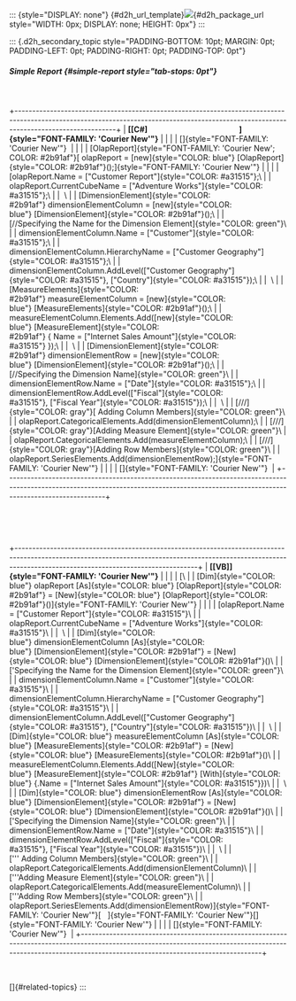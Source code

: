 ::: {style="DISPLAY: none"}
[](ms-xhelp:///?Id=d2h_url_template){#d2h_url_template}![](!package_url!){#d2h_package_url style="WIDTH: 0px; DISPLAY: none; HEIGHT: 0px"}
:::

::: {.d2h_secondary_topic style="PADDING-BOTTOM: 10pt; MARGIN: 0pt; PADDING-LEFT: 0pt; PADDING-RIGHT: 0pt; PADDING-TOP: 0pt"}
##### Simple Report {#simple-report style="tab-stops: 0pt"}

 

+----------------------------------------------------------------------------------------------------------------------------------------------------------------------------------------+
| **[\[C#\]                                                  ]{style="FONT-FAMILY: 'Courier New'"}**                                                                                     |
|                                                                                                                                                                                        |
| []{style="FONT-FAMILY: 'Courier New'"}                                                                                                                                                 |
|                                                                                                                                                                                        |
| [OlapReport]{style="FONT-FAMILY: 'Courier New'; COLOR: #2b91af"}[ olapReport = [new]{style="COLOR: blue"} [OlapReport]{style="COLOR: #2b91af"}();]{style="FONT-FAMILY: 'Courier New'"} |
|                                                                                                                                                                                        |
| [olapReport.Name = [\"Customer Report\"]{style="COLOR: #a31515"};\                                                                                                                     |
| olapReport.CurrentCubeName = [\"Adventure Works\"]{style="COLOR: #a31515"};\                                                                                                           |
|  \                                                                                                                                                                                     |
| [DimensionElement]{style="COLOR: #2b91af"} dimensionElementColumn = [new]{style="COLOR: blue"} [DimensionElement]{style="COLOR: #2b91af"}();\                                          |
| [//Specifying the Name for the Dimension Element]{style="COLOR: green"}\                                                                                                               |
| dimensionElementColumn.Name = [\"Customer\"]{style="COLOR: #a31515"};\                                                                                                                 |
| dimensionElementColumn.HierarchyName = [\"Customer Geography\"]{style="COLOR: #a31515"};\                                                                                              |
| dimensionElementColumn.AddLevel([\"Customer Geography\"]{style="COLOR: #a31515"}, [\"Country\"]{style="COLOR: #a31515"});\                                                             |
|  \                                                                                                                                                                                     |
| [MeasureElements]{style="COLOR: #2b91af"} measureElementColumn = [new]{style="COLOR: blue"} [MeasureElements]{style="COLOR: #2b91af"}();\                                              |
| measureElementColumn.Elements.Add([new]{style="COLOR: blue"} [MeasureElement]{style="COLOR: #2b91af"} { Name = [\"Internet Sales Amount\"]{style="COLOR: #a31515"} });\                |
|  \                                                                                                                                                                                     |
| [DimensionElement]{style="COLOR: #2b91af"} dimensionElementRow = [new]{style="COLOR: blue"} [DimensionElement]{style="COLOR: #2b91af"}();\                                             |
| [//Specifying the Dimension Name]{style="COLOR: green"}\                                                                                                                               |
| dimensionElementRow.Name = [\"Date\"]{style="COLOR: #a31515"};\                                                                                                                        |
| dimensionElementRow.AddLevel([\"Fiscal\"]{style="COLOR: #a31515"}, [\"Fiscal Year\"]{style="COLOR: #a31515"});\                                                                        |
|  \                                                                                                                                                                                     |
| [///]{style="COLOR: gray"}[ Adding Column Members]{style="COLOR: green"}\                                                                                                              |
| olapReport.CategoricalElements.Add(dimensionElementColumn);\                                                                                                                           |
| [///]{style="COLOR: gray"}[Adding Measure Element]{style="COLOR: green"}\                                                                                                              |
| olapReport.CategoricalElements.Add(measureElementColumn);\                                                                                                                             |
| [///]{style="COLOR: gray"}[Adding Row Members]{style="COLOR: green"}\                                                                                                                  |
| olapReport.SeriesElements.Add(dimensionElementRow);]{style="FONT-FAMILY: 'Courier New'"}                                                                                               |
|                                                                                                                                                                                        |
| []{style="FONT-FAMILY: 'Courier New'"}                                                                                                                                                 |
+----------------------------------------------------------------------------------------------------------------------------------------------------------------------------------------+

 

 

+---------------------------------------------------------------------------------------------------------------------------------------------------------------------------------------------------------------+
| **[\[VB\]]{style="FONT-FAMILY: 'Courier New'"}**                                                                                                                                                              |
|                                                                                                                                                                                                               |
| [\                                                                                                                                                                                                            |
| [Dim]{style="COLOR: blue"} olapReport [As]{style="COLOR: blue"} [OlapReport]{style="COLOR: #2b91af"} = [New]{style="COLOR: blue"} [OlapReport]{style="COLOR: #2b91af"}()]{style="FONT-FAMILY: 'Courier New'"} |
|                                                                                                                                                                                                               |
| [olapReport.Name = [\"Customer Report\"]{style="COLOR: #a31515"}\                                                                                                                                             |
| olapReport.CurrentCubeName = [\"Adventure Works\"]{style="COLOR: #a31515"}\                                                                                                                                   |
|  \                                                                                                                                                                                                            |
| [Dim]{style="COLOR: blue"} dimensionElementColumn [As]{style="COLOR: blue"} [DimensionElement]{style="COLOR: #2b91af"} = [New]{style="COLOR: blue"} [DimensionElement]{style="COLOR: #2b91af"}()\             |
| [\'Specifying the Name for the Dimension Element]{style="COLOR: green"}\                                                                                                                                      |
| dimensionElementColumn.Name = [\"Customer\"]{style="COLOR: #a31515"}\                                                                                                                                         |
| dimensionElementColumn.HierarchyName = [\"Customer Geography\"]{style="COLOR: #a31515"}\                                                                                                                      |
| dimensionElementColumn.AddLevel([\"Customer Geography\"]{style="COLOR: #a31515"}, [\"Country\"]{style="COLOR: #a31515"})\                                                                                     |
|  \                                                                                                                                                                                                            |
| [Dim]{style="COLOR: blue"} measureElementColumn [As]{style="COLOR: blue"} [MeasureElements]{style="COLOR: #2b91af"} = [New]{style="COLOR: blue"} [MeasureElements]{style="COLOR: #2b91af"}()\                 |
| measureElementColumn.Elements.Add([New]{style="COLOR: blue"} [MeasureElement]{style="COLOR: #2b91af"} [With]{style="COLOR: blue"} {.Name = [\"Internet Sales Amount\"]{style="COLOR: #a31515"}})\             |
|  \                                                                                                                                                                                                            |
| [Dim]{style="COLOR: blue"} dimensionElementRow [As]{style="COLOR: blue"} [DimensionElement]{style="COLOR: #2b91af"} = [New]{style="COLOR: blue"} [DimensionElement]{style="COLOR: #2b91af"}()\                |
| [\'Specifying the Dimension Name]{style="COLOR: green"}\                                                                                                                                                      |
| dimensionElementRow.Name = [\"Date\"]{style="COLOR: #a31515"}\                                                                                                                                                |
| dimensionElementRow.AddLevel([\"Fiscal\"]{style="COLOR: #a31515"}, [\"Fiscal Year\"]{style="COLOR: #a31515"})\                                                                                                |
|  \                                                                                                                                                                                                            |
| [\'\'\' Adding Column Members]{style="COLOR: green"}\                                                                                                                                                         |
| olapReport.CategoricalElements.Add(dimensionElementColumn)\                                                                                                                                                   |
| [\'\'\'Adding Measure Element]{style="COLOR: green"}\                                                                                                                                                         |
| olapReport.CategoricalElements.Add(measureElementColumn)\                                                                                                                                                     |
| [\'\'\'Adding Row Members]{style="COLOR: green"}\                                                                                                                                                             |
| olapReport.SeriesElements.Add(dimensionElementRow)]{style="FONT-FAMILY: 'Courier New'"}[   ]{style="FONT-FAMILY: 'Courier New'"}[]{style="FONT-FAMILY: 'Courier New'"}                                        |
|                                                                                                                                                                                                               |
| []{style="FONT-FAMILY: 'Courier New'"}                                                                                                                                                                        |
+---------------------------------------------------------------------------------------------------------------------------------------------------------------------------------------------------------------+

 

[]{#related-topics}
:::
